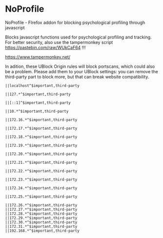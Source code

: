 # NoProfile
NoProfile - FIrefox addon for blocking psychological profiling through javascript

Blocks javascript functions used for psychological profiling and tracking.
For better security, also use the tampermonkey script https://pastebin.com/raw/WUkCaF64 !!!

https://www.tampermonkey.net/

In adition, these UBlock Origin rules will block portscans, which could also be a problem. Please add them to your UBlock settings:
you can remove the third-party part to block more, but that can break website compatibility.

    ||localhost^$important,third-party
    
    ||127.*^$important,third-party
    
    ||[::1]^$important,third-party
    
    ||10.*^$important,third-party
    
    ||172.16.*^$important,third-party
    
    ||172.17.*^$important,third-party
    
    ||172.18.*^$important,third-party
    
    ||172.19.*^$important,third-party
    
    ||172.20.*^$important,third-party
    
    ||172.21.*^$important,third-party
    
    ||172.22.*^$important,third-party
    
    ||172.23.*^$important,third-party
    
    ||172.24.*^$important,third-party
    
    ||172.25.*^$important,third-party
    
    ||172.26.*^$important,third-party
    ||172.27.*^$important,third-party
    ||172.28.*^$important,third-party
    ||172.29.*^$important,third-party
    ||172.30.*^$important,third-party
    ||172.31.*^$important,third-party
    ||192.168.*^$important,third-party
